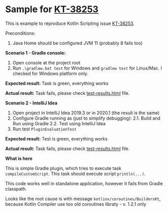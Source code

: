 # Sample for [KT-38253](https://youtrack.jetbrains.com/issue/KT-38253)

This is example to reproduce Kotlin Scripting issue [KT-38253](https://youtrack.jetbrains.com/issue/KT-38253).

Preconditions:
1. Java Home should be configured JVM 11 (probably 8 fails too)

**Scenario 1 - Gradle console:**
1. Open console at the project root
2. Run ```.\gradlew.bat test``` for Windows and ```gradlew test``` for Linux/Mac. I checked for Windows platform only. 

**Expected result:**
Task is green, everything works

**Actual result:**
Task fails, please check [test-results.html](./test-results.html) file.

**Scenario 2 - IntelliJ Idea**
1. Open project in IntelliJ Idea 2019.3 or in 2020.1 (the result is the same)
2. Configure Gradle running as (just to simplify debugging):
2.1. Build and Run using Gradle
2.2. Test using IntelliJ Idea
3. Run test ```PluginEvaluationTest```

**Expected result:**
Test is green, everything works

**Actual result:**
Task fails, please check [test-results.html](./test-results.html) file.

**What is here**

This is simple Gradle plugin, which tries to execute task ```compileCustomScript```. This task should execute script ```println(...)```.

This code works well in standalone application, however it fails from Gradle classpath.

Looks like the root cause is with message ```kotlinx/coroutines/BuildersKt```, because Kotlin Compiler use too old coroutines libraty - v. 1.2.1 only